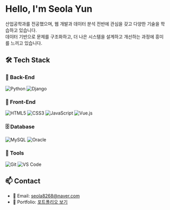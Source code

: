 # Hello, I'm Seola Yun
산업공학과를 전공했으며, 웹 개발과 데이터 분석 전반에 관심을 갖고 다양한 기술을 학습하고 있습니다.  
데이터 기반으로 문제를 구조화하고, 더 나은 시스템을 설계하고 개선하는 과정에 흥미를 느끼고 있습니다.

## 🛠️ Tech Stack
### 🐍 Back-End
![Python](https://img.shields.io/badge/Python3-3776AB?style=flat-square&logo=python&logoColor=white)
![Django](https://img.shields.io/badge/Django-092E20?style=flat-square&logo=django&logoColor=white)

### 🎨 Front-End
![HTML5](https://img.shields.io/badge/HTML5-E34F26?style=flat-square&logo=html5&logoColor=white)
![CSS3](https://img.shields.io/badge/CSS3-1572B6?style=flat-square&logo=css3&logoColor=white)
![JavaScript](https://img.shields.io/badge/JavaScript-F7DF1E?style=flat-square&logo=javascript&logoColor=black)
![Vue.js](https://img.shields.io/badge/Vue.js-4FC08D?style=flat-square&logo=vue.js&logoColor=white)

### 🗄️ Database
![MySQL](https://img.shields.io/badge/MySQL-4479A1?style=flat-square&logo=mysql&logoColor=white)
![Oracle](https://img.shields.io/badge/Oracle-F80000?style=flat-square&logo=oracle&logoColor=white)

### 🧰 Tools
![Git](https://img.shields.io/badge/Git-F05032?style=flat-square&logo=git&logoColor=white)
![VS Code](https://img.shields.io/badge/VS%20Code-007ACC?style=flat-square&logo=visual-studio-code&logoColor=white)


## 📫 Contact
- 📧 Email: seola8268@naver.com  
- 💼 Portfolio: [포트폴리오 보기](https://yourportfolio.site)
